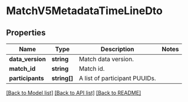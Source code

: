 # MatchV5MetadataTimeLineDto

## Properties
Name | Type | Description | Notes
------------ | ------------- | ------------- | -------------
**data_version** | **string** | Match data version. | 
**match_id** | **string** | Match id. | 
**participants** | **string[]** | A list of participant PUUIDs. | 

[[Back to Model list]](../README.md#documentation-for-models) [[Back to API list]](../README.md#documentation-for-api-endpoints) [[Back to README]](../README.md)


